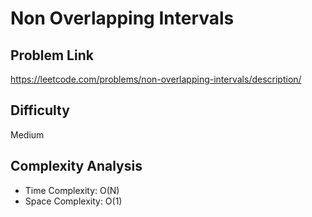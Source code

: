 # Non Overlapping Intervals

## Problem Link

https://leetcode.com/problems/non-overlapping-intervals/description/

## Difficulty

Medium

## Complexity Analysis

* Time Complexity: O(N)
* Space Complexity: O(1)
